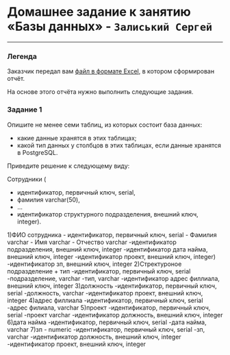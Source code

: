 # Домашнее задание к занятию «Базы данных» - `Залиський Сергей`
   

---

### Легенда

Заказчик передал вам [файл в формате Excel](https://github.com/netology-code/sdb-homeworks/blob/main/resources/hw-12-1.xlsx), в котором сформирован отчёт. 

На основе этого отчёта нужно выполнить следующие задания.

### Задание 1

Опишите не менее семи таблиц, из которых состоит база данных:

- какие данные хранятся в этих таблицах;
- какой тип данных у столбцов в этих таблицах, если данные хранятся в PostgreSQL.

Приведите решение к следующему виду:

Сотрудники (

- идентификатор, первичный ключ, serial,
- фамилия varchar(50),
- ...
- идентификатор структурного подразделения, внешний ключ, integer).


1)ФИО сотрудника
	- идентификатор, первичный ключ, serial
	- Фамилия varchar
	- Имя varchar
	- Отчество varchar
	-идентификатор подразделения, внешний ключ, integer
	-идентификатор дата найма, внешний ключ, integer
	-идентификатор проект, внешний ключ, integer)
	-идентификатор зп, внешний ключ, integer
2)Стректуроное подразделение + тип
	-идентификатор, первичный ключ, serial
	-подразделение, varchar
	-тип, varchar
	-идентификатор адрес филлиала, внешний ключ, integer
3)должность
	-идентификатор, первичный ключ, serial
	-должность, varchar
	-идентификатор проект, внешний ключ, integer
4)адрес филлиала
	-идентификатор, первичный ключ, serial
	-адрес филиала, varchar
5)проект
	-идентификатор, первичный ключ, serial
	-проект varchar
	-идентификатор должность, внешний ключ, integer
6)дата найма
	-идентификатор, первичный ключ, serial
	-дата найма, varchar
7)зп - numeric
	-идентификатор, первичный ключ, serial
	-зп, varchar
	-идентификатор должность, внешний ключ, integer
	-идентификатор проект, внешний ключ, integer
